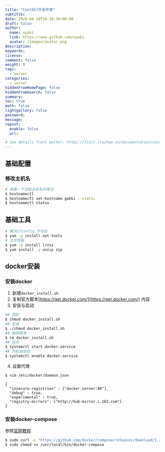 ```yaml
---
title: "CentOS7开发环境"
subtitle: 
date: 2020-04-19T10:16:36+08:00
draft: false
author:
  name: uyaki
  link: https://www.github.com/uyaki
  avatar: /images/avatar.png
description:
keywords: 
license:
comment: false
weight: 0
tags:
  - server
categories:
  - server
hiddenFromHomePage: false
hiddenFromSearch: false
summary:
toc: true
math: false
lightgallery: false
password:
message:
repost:
  enable: false
  url: 

# See details front matter: https://fixit.lruihao.cn/documentation/content-management/introduction/#front-matter
---
```


<!--more-->

## 基础配置
### 修改主机名
```bash
# 查看一下当前主机名的情况
$ hostnamectl
$ hostnamectl set-hostname gakki --static
$ hostnamectl status
```
## 基础工具
```bash
# 解决ifconfig 不存在
$ yum -y install net-tools
# 文件传输
$ yum -y install lrzsz
$ yum install -y unzip zip
```

## docker安装
### 安装docker 
1. 新建`docker_install.sh`
2. 复制官方脚本[https://get.docker.com/](https://get.docker.com/) 内容
3. 安装与启动
```bash
## 授权
$ chmod docker_install.sh
## 安装
$ ./chmod docker_install.sh
## 移除脚本
$ rm docker_install.sh
## 启动
$ systemctl start docker.service
## 开机自启动
$ systemctl enable docker.service
```
4. 设置代理
```bash
$ vim /etc/docker/daemon.json
```
```
{
  "insecure-registries" : ["docker.server:80"],
  "debug" : true,
  "experimental" : true,
  "registry-mirrors": ["http://hub-mirror.c.163.com"]
}
```
### 安装docker-compose
参照[官网教程](https://docs.docker.com/compose/install/)
```bash
$ sudo curl -L "https://github.com/docker/compose/releases/download/1.25.5/docker-compose-$(uname -s)-$(uname -m)" -o /usr/local/bin/docker-compose
$ sudo chmod +x /usr/local/bin/docker-compose
```
